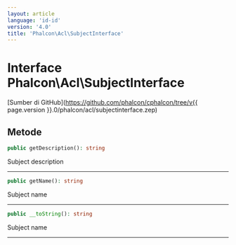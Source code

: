 ```yaml
---
layout: article
language: 'id-id'
version: '4.0'
title: 'Phalcon\Acl\SubjectInterface'
---
```

# Interface **Phalcon\Acl\SubjectInterface**

[Sumber di GitHub](https://github.com/phalcon/cphalcon/tree/v{{ page.version }}.0/phalcon/acl/subjectinterface.zep)

## Metode

```php
public getDescription(): string
```

Subject description

* * *

```php
public getName(): string
```

Subject name

* * *

```php
public __toString(): string
```

Subject name

* * *